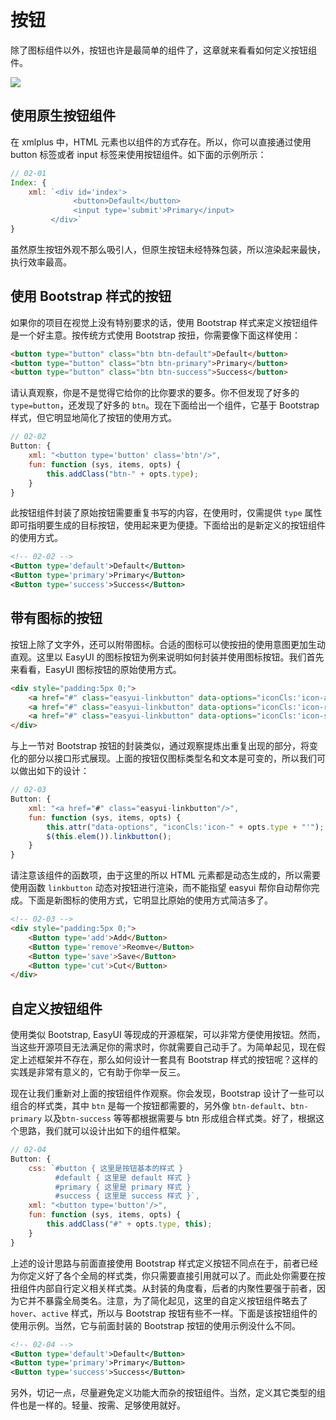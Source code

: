# 按钮

除了图标组件以外，按钮也许是最简单的组件了，这章就来看看如何定义按钮组件。

<img src="/img/button.png" class="img-responsive"/>

## 使用原生按钮组件

在 xmlplus 中，HTML 元素也以组件的方式存在。所以，你可以直接通过使用 button 标签或者 input 标签来使用按钮组件。如下面的示例所示：

```js
// 02-01
Index: {
    xml: `<div id='index'>
              <button>Default</button>
              <input type='submit'>Primary</input>
         </div>`
}
```

虽然原生按钮外观不那么吸引人，但原生按钮未经特殊包装，所以渲染起来最快，执行效率最高。

## 使用 Bootstrap 样式的按钮

如果你的项目在视觉上没有特别要求的话，使用 Bootstrap 样式来定义按钮组件是一个好主意。按传统方式使用 Bootstrap 按扭，你需要像下面这样使用：

```html
<button type="button" class="btn btn-default">Default</button>
<button type="button" class="btn btn-primary">Primary</button>
<button type="button" class="btn btn-success">Success</button>
```

请认真观察，你是不是觉得它给你的比你要求的要多。你不但发现了好多的 `type=button`，还发现了好多的 `btn`。现在下面给出一个组件，它基于 Bootstrap 样式，但它明显地简化了按钮的使用方式。

```js
// 02-02
Button: {
    xml: "<button type='button' class='btn'/>",
    fun: function (sys, items, opts) {
        this.addClass("btn-" + opts.type);
    }
}
```

此按钮组件封装了原始按钮需要重复书写的内容，在使用时，仅需提供 `type` 属性即可指明要生成的目标按钮，使用起来更为便捷。下面给出的是新定义的按钮组件的使用方式。

```xml
<!-- 02-02 -->
<Button type='default'>Default</Button>
<Button type='primary'>Primary</Button>
<Button type='success'>Success</Button>
```

## 带有图标的按钮

按钮上除了文字外，还可以附带图标。合适的图标可以使按扭的使用意图更加生动直观。这里以 EasyUI 的图标按钮为例来说明如何封装并使用图标按钮。我们首先来看看，EasyUI 图标按钮的原始使用方式。

```html
<div style="padding:5px 0;">
    <a href="#" class="easyui-linkbutton" data-options="iconCls:'icon-add'">Add</a>
    <a href="#" class="easyui-linkbutton" data-options="iconCls:'icon-remove'">Remove</a>
    <a href="#" class="easyui-linkbutton" data-options="iconCls:'icon-save'">Save</a>
</div>
```

与上一节对 Bootstrap 按钮的封装类似，通过观察提炼出重复出现的部分，将变化的部分以接口形式展现。上面的按钮仅图标类型名和文本是可变的，所以我们可以做出如下的设计：

```js
// 02-03
Button: {
    xml: "<a href="#" class="easyui-linkbutton"/>",
    fun: function (sys, items, opts) {
        this.attr("data-options", "iconCls:'icon-" + opts.type + "'");
        $(this.elem()).linkbutton();
    }
}
```

请注意该组件的函数项，由于这里的所以 HTML 元素都是动态生成的，所以需要使用函数 `linkbutton` 动态对按钮进行渲染，而不能指望 easyui 帮你自动帮你完成。下面是新图标的使用方式，它明显比原始的使用方式简洁多了。

```html
<!-- 02-03 -->
<div style="padding:5px 0;">
    <Button type='add'>Add</Button>
    <Button type='remove'>Reomve</Button>
    <Button type='save'>Save</Button>
    <Button type='cut'>Cut</Button>
</div>
```

## 自定义按钮组件

使用类似 Bootstrap, EasyUI 等现成的开源框架，可以非常方便使用按钮。然而，当这些开源项目无法满足你的需求时，你就需要自己动手了。为简单起见，现在假定上述框架并不存在，那么如何设计一套具有 Bootstrap 样式的按钮呢？这样的实践是非常有意义的，它有助于你举一反三。

现在让我们重新对上面的按钮组件作观察。你会发现，Bootstrap 设计了一些可以组合的样式类，其中 `btn` 是每一个按钮都需要的，另外像 `btn-default`、`btn-primary` 以及`btn-success` 等等都根据需要与 btn 形成组合样式类。好了，根据这个思路，我们就可以设计出如下的组件框架。

```js
// 02-04
Button: {
    css: `#button { 这里是按钮基本的样式 }
          #default { 这里是 default 样式 }
          #primary { 这里是 primary 样式 }
          #success { 这里是 success 样式 }`,
    xml: "<button type='button'/>",
    fun: function (sys, items, opts) {
        this.addClass("#" + opts.type, this);
    }
}
```

上述的设计思路与前面直接使用 Bootstrap 样式定义按钮不同点在于，前者已经为你定义好了各个全局的样式类，你只需要直接引用就可以了。而此处你需要在按扭组件内部自行定义相关样式类。从封装的角度看，后者的内聚性要强于前者，因为它并不暴露全局类名。注意，为了简化起见，这里的自定义按钮组件略去了 `hover`、`active` 样式，所以与 Bootstrap 按钮有些不一样。下面是该按钮组件的使用示例。当然，它与前面封装的 Bootstrap 按钮的使用示例没什么不同。

```xml
<!-- 02-04 -->
<Button type='default'>Default</Button>
<Button type='primary'>Primary</Button>
<Button type='success'>Success</Button>
```

另外，切记一点，尽量避免定义功能大而杂的按钮组件。当然，定义其它类型的组件也是一样的。轻量、按需、足够使用就好。
